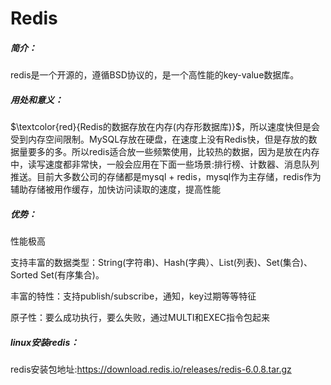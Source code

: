 # Redis

##### 简介：

redis是一个开源的，遵循BSD协议的，是一个高性能的key-value数据库。

##### 用处和意义：

$\textcolor{red}{Redis的数据存放在内存(内存形数据库)}​$，所以速度快但是会受到内存空间限制。MySQL存放在硬盘，在速度上没有Redis快，但是存放的数据量要多的多。所以redis适合放一些频繁使用，比较热的数据，因为是放在内存中，读写速度都非常快，一般会应用在下面一些场景:排行榜、计数器、消息队列推送。目前大多数公司的存储都是mysql + redis，mysql作为主存储，redis作为辅助存储被用作缓存，加快访问读取的速度，提高性能

##### 优势：

性能极高

支持丰富的数据类型：String(字符串)、Hash(字典）、List(列表)、Set(集合)、Sorted Set(有序集合)。

丰富的特性：支持publish/subscribe，通知，key过期等等特征

原子性：要么成功执行，要么失败，通过MULTI和EXEC指令包起来

##### linux安装redis：

redis安装包地址:https://download.redis.io/releases/redis-6.0.8.tar.gz




